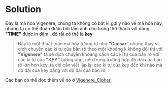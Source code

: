 # Solution

Đây là mã hóa Vigenere, chúng ta không có bất kì gợi ý nào về mã hóa này, nhưng ta có thể đoán được bởi tấm ảnh cho trong thử thách với dòng **"TIME"** được in đậm , đó rất có thể là **key**

> Đây là một thuật toán mã hóa tương tự như **"Caesar"** nhưng thay vì dịch chuyển các kí tự của bãn rõ theo một khoảng k không đổi thì với **"Vigenere"** ta sẽ dịch chuyển khoảng cách các kí tự của bản rõ với các kí tự của **"KEY"** tương ứng, nếu trong trường hợp độ dài của bản rõ lớn hơn key, ta chỉ cần viết lặp lại các kí tự của key đến khi nào mà độ dài của key bằng với độ dài của bản rõ.

Các bạn có thể đọc thêm về nó ở [Vigenere_Cipher](https://vi.wikipedia.org/wiki/M%E1%BA%ADt_m%C3%A3_Vigen%C3%A8re#C%C3%A1ch_gi%E1%BA%A3i_m%C3%A3_Vigen%C3%A8re)
